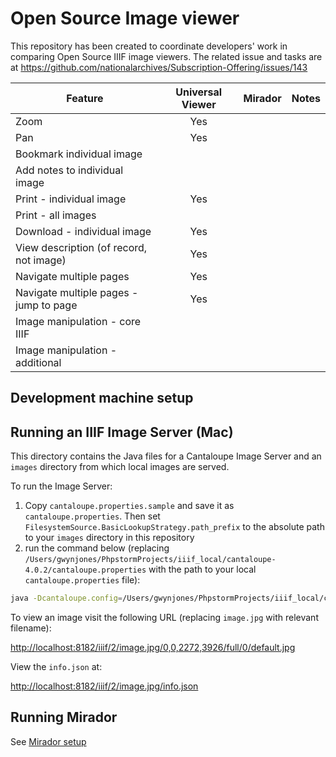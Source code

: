 # Open Source Image viewer

This repository has been created to coordinate developers' work in comparing Open Source IIIF image viewers. The related issue and tasks are at https://github.com/nationalarchives/Subscription-Offering/issues/143

| Feature                                   | Universal Viewer      | Mirador           | Notes
| -------------                             |:-------------:        | -----:            | -----:
| Zoom                                      |      Yes              |                   |
| Pan                                       |      Yes              |                   |
| Bookmark individual image                 |                       |                   |
| Add notes to individual image             |                       |                   |
| Print - individual image                  |      Yes              |                   |
| Print - all images                        |                       |                   |
| Download - individual image               |      Yes              |                   |
| View description (of record, not image)   |      Yes              |                   |
| Navigate multiple pages                   |      Yes              |                   |
| Navigate multiple pages - jump to page    |      Yes              |                   |
| Image manipulation - core IIIF            |                       |                   |
| Image manipulation - additional           |                       |                   |


## Development machine setup

## Running an IIIF Image Server (Mac)

This directory contains the Java files for a Cantaloupe Image Server and an `images` directory from which local images are served. 

To run the Image Server:

1. Copy `cantaloupe.properties.sample` and save it as `cantaloupe.properties`. Then set `FilesystemSource.BasicLookupStrategy.path_prefix` to the absolute path to your `images` directory in this repository
2. run the command below (replacing `/Users/gwynjones/PhpstormProjects/iiif_local/cantaloupe-4.0.2/cantaloupe.properties` with the path to your local `cantaloupe.properties` file): 

```bash
java -Dcantaloupe.config=/Users/gwynjones/PhpstormProjects/iiif_local/cantaloupe-4.0.2/cantaloupe.properties -Xmx2g -jar cantaloupe-4.0.2.war
```

To view an image visit the following URL (replacing `image.jpg` with relevant filename): 

[http://localhost:8182/iiif/2/image.jpg/0,0,2272,3926/full/0/default.jpg](http://localhost:8182/iiif/2/image.jpg/0,0,2272,3926/full/0/default.jpg)

View the `info.json` at: 

[http://localhost:8182/iiif/2/image.jpg/info.json](http://localhost:8182/iiif/2/image.jpg/info.json)

## Running Mirador

See [Mirador setup](mirador-development-setup.md)